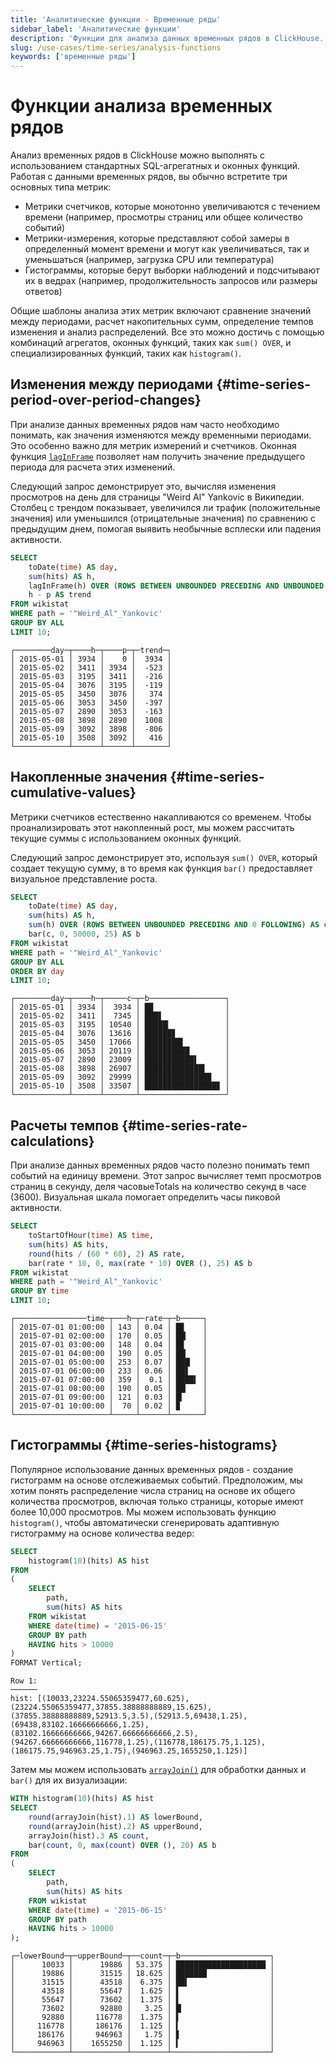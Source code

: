 ```yaml
---
title: 'Аналитические функции - Временные ряды'
sidebar_label: 'Аналитические функции'
description: 'Функции для анализа данных временных рядов в ClickHouse.'
slug: /use-cases/time-series/analysis-functions
keywords: ['временные ряды']
---
```



# Функции анализа временных рядов

Анализ временных рядов в ClickHouse можно выполнять с использованием стандартных SQL-агрегатных и оконных функций. 
Работая с данными временных рядов, вы обычно встретите три основных типа метрик:

* Метрики счетчиков, которые монотонно увеличиваются с течением времени (например, просмотры страниц или общее количество событий)
* Метрики-измерения, которые представляют собой замеры в определенный момент времени и могут как увеличиваться, так и уменьшаться (например, загрузка CPU или температура)
* Гистограммы, которые берут выборки наблюдений и подсчитывают их в ведрах (например, продолжительность запросов или размеры ответов)

Общие шаблоны анализа этих метрик включают сравнение значений между периодами, расчет накопительных сумм, определение темпов изменения и анализ распределений. 
Все это можно достичь с помощью комбинаций агрегатов, оконных функций, таких как `sum() OVER`, и специализированных функций, таких как `histogram()`.

## Изменения между периодами {#time-series-period-over-period-changes}

При анализе данных временных рядов нам часто необходимо понимать, как значения изменяются между временными периодами. 
Это особенно важно для метрик измерений и счетчиков. 
Оконная функция [`lagInFrame`](/docs/sql-reference/window-functions/lagInFrame) позволяет нам получить значение предыдущего периода для расчета этих изменений.

Следующий запрос демонстрирует это, вычисляя изменения просмотров на день для страницы "Weird Al" Yankovic в Википедии.
Столбец с трендом показывает, увеличился ли трафик (положительные значения) или уменьшился (отрицательные значения) по сравнению с предыдущим днем, помогая выявить необычные всплески или падения активности.

```sql
SELECT
    toDate(time) AS day,
    sum(hits) AS h,
    lagInFrame(h) OVER (ROWS BETWEEN UNBOUNDED PRECEDING AND UNBOUNDED FOLLOWING) AS p,
    h - p AS trend
FROM wikistat
WHERE path = '"Weird_Al"_Yankovic'
GROUP BY ALL
LIMIT 10;
```

```text
┌────────day─┬────h─┬────p─┬─trend─┐
│ 2015-05-01 │ 3934 │    0 │  3934 │
│ 2015-05-02 │ 3411 │ 3934 │  -523 │
│ 2015-05-03 │ 3195 │ 3411 │  -216 │
│ 2015-05-04 │ 3076 │ 3195 │  -119 │
│ 2015-05-05 │ 3450 │ 3076 │   374 │
│ 2015-05-06 │ 3053 │ 3450 │  -397 │
│ 2015-05-07 │ 2890 │ 3053 │  -163 │
│ 2015-05-08 │ 3898 │ 2890 │  1008 │
│ 2015-05-09 │ 3092 │ 3898 │  -806 │
│ 2015-05-10 │ 3508 │ 3092 │   416 │
└────────────┴──────┴──────┴───────┘
```

## Накопленные значения {#time-series-cumulative-values}

Метрики счетчиков естественно накапливаются со временем. 
Чтобы проанализировать этот накопленный рост, мы можем рассчитать текущие суммы с использованием оконных функций.

Следующий запрос демонстрирует это, используя `sum() OVER`, который создает текущую сумму, в то время как функция `bar()` предоставляет визуальное представление роста. 

```sql
SELECT
    toDate(time) AS day,
    sum(hits) AS h,
    sum(h) OVER (ROWS BETWEEN UNBOUNDED PRECEDING AND 0 FOLLOWING) AS c,
    bar(c, 0, 50000, 25) AS b
FROM wikistat
WHERE path = '"Weird_Al"_Yankovic'
GROUP BY ALL
ORDER BY day
LIMIT 10;
```

```text
┌────────day─┬────h─┬─────c─┬─b─────────────────┐
│ 2015-05-01 │ 3934 │  3934 │ █▉                │
│ 2015-05-02 │ 3411 │  7345 │ ███▋              │
│ 2015-05-03 │ 3195 │ 10540 │ █████▎            │
│ 2015-05-04 │ 3076 │ 13616 │ ██████▊           │
│ 2015-05-05 │ 3450 │ 17066 │ ████████▌         │
│ 2015-05-06 │ 3053 │ 20119 │ ██████████        │
│ 2015-05-07 │ 2890 │ 23009 │ ███████████▌      │
│ 2015-05-08 │ 3898 │ 26907 │ █████████████▍    │
│ 2015-05-09 │ 3092 │ 29999 │ ██████████████▉   │
│ 2015-05-10 │ 3508 │ 33507 │ ████████████████▊ │
└────────────┴──────┴───────┴───────────────────┘
```

## Расчеты темпов {#time-series-rate-calculations}

При анализе данных временных рядов часто полезно понимать темп событий на единицу времени. 
Этот запрос вычисляет темп просмотров страниц в секунду, деля часовыеTotals на количество секунд в часе (3600). 
Визуальная шкала помогает определить часы пиковой активности.


```sql
SELECT
    toStartOfHour(time) AS time,
    sum(hits) AS hits,
    round(hits / (60 * 60), 2) AS rate,
    bar(rate * 10, 0, max(rate * 10) OVER (), 25) AS b
FROM wikistat
WHERE path = '"Weird_Al"_Yankovic'
GROUP BY time
LIMIT 10;
```


```text
┌────────────────time─┬───h─┬─rate─┬─b─────┐
│ 2015-07-01 01:00:00 │ 143 │ 0.04 │ █▊    │
│ 2015-07-01 02:00:00 │ 170 │ 0.05 │ ██▏   │
│ 2015-07-01 03:00:00 │ 148 │ 0.04 │ █▊    │
│ 2015-07-01 04:00:00 │ 190 │ 0.05 │ ██▏   │
│ 2015-07-01 05:00:00 │ 253 │ 0.07 │ ███▏  │
│ 2015-07-01 06:00:00 │ 233 │ 0.06 │ ██▋   │
│ 2015-07-01 07:00:00 │ 359 │  0.1 │ ████▍ │
│ 2015-07-01 08:00:00 │ 190 │ 0.05 │ ██▏   │
│ 2015-07-01 09:00:00 │ 121 │ 0.03 │ █▎    │
│ 2015-07-01 10:00:00 │  70 │ 0.02 │ ▉     │
└─────────────────────┴─────┴──────┴───────┘
```

## Гистограммы {#time-series-histograms}

Популярное использование данных временных рядов - создание гистограмм на основе отслеживаемых событий. 
Предположим, мы хотим понять распределение числа страниц на основе их общего количества просмотров, включая только страницы, которые имеют более 10,000 просмотров.
Мы можем использовать функцию `histogram()`, чтобы автоматически сгенерировать адаптивную гистограмму на основе количества ведер:

```sql
SELECT
    histogram(10)(hits) AS hist
FROM
(
    SELECT
        path,
        sum(hits) AS hits
    FROM wikistat
    WHERE date(time) = '2015-06-15'
    GROUP BY path
    HAVING hits > 10000
)
FORMAT Vertical;
```

```text
Row 1:
──────
hist: [(10033,23224.55065359477,60.625),(23224.55065359477,37855.38888888889,15.625),(37855.38888888889,52913.5,3.5),(52913.5,69438,1.25),(69438,83102.16666666666,1.25),(83102.16666666666,94267.66666666666,2.5),(94267.66666666666,116778,1.25),(116778,186175.75,1.125),(186175.75,946963.25,1.75),(946963.25,1655250,1.125)]
```

Затем мы можем использовать [`arrayJoin()`](/docs/sql-reference/functions/array-join) для обработки данных и `bar()` для их визуализации:


```sql
WITH histogram(10)(hits) AS hist
SELECT
    round(arrayJoin(hist).1) AS lowerBound,
    round(arrayJoin(hist).2) AS upperBound,
    arrayJoin(hist).3 AS count,
    bar(count, 0, max(count) OVER (), 20) AS b
FROM
(
    SELECT
        path,
        sum(hits) AS hits
    FROM wikistat
    WHERE date(time) = '2015-06-15'
    GROUP BY path
    HAVING hits > 10000
);
```

```text
┌─lowerBound─┬─upperBound─┬──count─┬─b────────────────────┐
│      10033 │      19886 │ 53.375 │ ████████████████████ │
│      19886 │      31515 │ 18.625 │ ██████▉              │
│      31515 │      43518 │  6.375 │ ██▍                  │
│      43518 │      55647 │  1.625 │ ▌                    │
│      55647 │      73602 │  1.375 │ ▌                    │
│      73602 │      92880 │   3.25 │ █▏                   │
│      92880 │     116778 │  1.375 │ ▌                    │
│     116778 │     186176 │  1.125 │ ▍                    │
│     186176 │     946963 │   1.75 │ ▋                    │
│     946963 │    1655250 │  1.125 │ ▍                    │
└────────────┴────────────┴────────┴──────────────────────┘
```
